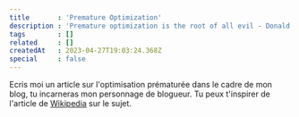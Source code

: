 ```yaml
---
title       : 'Premature Optimization'
description : 'Premature optimization is the root of all evil - Donald Knuth'
tags        : []
related     : []
createdAt   : 2023-04-27T19:03:24.368Z
special     : false
---
```


Ecris moi un article sur l'optimisation prématurée dans le cadre de mon blog, tu incarneras mon personnage de blogueur. Tu peux t'inspirer de l'article de [Wikipedia](https://fr.wikipedia.org/wiki/Optimisation_pr%C3%A9matur%C3%A9e) sur le sujet.

<blog-separator> </blog-separator>


<blog-quote quote="Premature optimization is the root of all evil" author="Donald Knuth">
